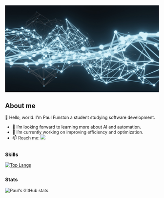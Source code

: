 
![Image Test](assets/nodes.jpg "Photo by MJH SHIKDER on Unsplash")


  
## About me
👋
Hello, world. I'm Paul Funston a student studying software development.

- 🌱 I’m looking forward to learning more about AI and automation.
- 🔭 I’m currently working on improving efficiency and optimization.
- 📫 Reach me: <img  src="https://img.shields.io/badge/Mogryo%237259-5865f2?logo=discord&logoColor=white&style=for-the-badge">
##

### Skills
[![Top Langs](https://github-readme-stats.vercel.app/api/top-langs/?username=Paul-Funston)](https://github.com/Paul-Funston/github-readme-stats)

##

### Stats
![Paul's GitHub stats](https://github-readme-stats.vercel.app/api?username=Paul-Funston&show_icons=true&theme=nightowl)
##

<!--

Here are some ideas to get you started:

- 🔭 I’m currently working on ...
- 🌱 I’m currently learning ...
- 👯 I’m looking to collaborate on ...
- 🤔 I’m looking for help with ...
- 💬 Ask me about ...
- 📫 How to reach me: ...
- 😄 Pronouns: ...
- ⚡ Fun fact: ...
-->
